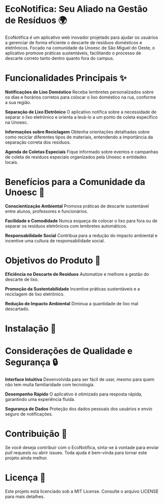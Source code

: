 # EcoNotifica: Seu Aliado na Gestão de Resíduos 🌍
EcoNotifica é um aplicativo web inovador projetado para ajudar os usuários a gerenciar de forma eficiente o descarte de resíduos domésticos e eletrônicos. Focado na comunidade da Unoesc de São Miguel do Oeste, o aplicativo promove práticas sustentáveis, facilitando o processo de descarte correto tanto dentro quanto fora do campus.

# Funcionalidades Principais ✨
**Notificações de Lixo Doméstico**
Receba lembretes personalizados sobre os dias e horários corretos para colocar o lixo doméstico na rua, conforme a sua região.

**Separação de Lixo Eletrônico**
O aplicativo notifica sobre a necessidade de separar o lixo eletrônico e orienta a levá-lo a um ponto de coleta específico na Unoesc.

**Informações sobre Reciclagem**
Obtenha orientações detalhadas sobre como reciclar diferentes tipos de materiais, entendendo a importância da separação correta dos resíduos.

**Agenda de Coletas Especiais**
Fique informado sobre eventos e campanhas de coleta de resíduos especiais organizados pela Unoesc e entidades locais.

# Benefícios para a Comunidade da Unoesc 🌱
**Conscientização Ambiental**
Promova práticas de descarte sustentável entre alunos, professores e funcionários.

**Facilidade e Comodidade**
Nunca esqueça de colocar o lixo para fora ou de separar os resíduos eletrônicos com lembretes automáticos.

**Responsabilidade Social**
Contribua para a redução do impacto ambiental e incentive uma cultura de responsabilidade social.

# Objetivos do Produto 🎯
**Eficiência no Descarte de Resíduos**
Automatize e melhore a gestão do descarte de lixo.

**Promoção da Sustentabilidade**
Incentive práticas sustentáveis e a reciclagem de lixo eletrônico.

**Redução de Impacto Ambiental**
Diminua a quantidade de lixo mal descartado.

# Instalação 🚀

# Considerações de Qualidade e Segurança 🔒
**Interface Intuitiva**
Desenvolvida para ser fácil de usar, mesmo para quem não tem muita familiaridade com tecnologia.

**Desempenho Rápido**
O aplicativo é otimizado para resposta rápida, garantindo uma experiência fluida.

**Segurança de Dados**
Proteção dos dados pessoais dos usuários e envio seguro de notificações.

# Contribuição 🤝
Se você deseja contribuir com o EcoNotifica, sinta-se à vontade para enviar pull requests ou abrir issues. Toda ajuda é bem-vinda para tornar este projeto ainda melhor.

# Licença 📄
Este projeto está licenciado sob a MIT License. Consulte o arquivo LICENSE para mais detalhes.

